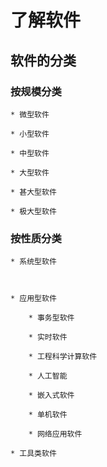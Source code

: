 # 了解软件

## 软件的分类

### 按规模分类

    * 微型软件
    
    * 小型软件
    
    * 中型软件
    
    * 大型软件
    
    * 甚大型软件
    
    * 极大型软件

### 按性质分类

    * 系统型软件
    
       
    
    * 应用型软件
    
        * 事务型软件
       
        * 实时软件
        
        * 工程科学计算软件
        
        * 人工智能
        
        * 嵌入式软件
        
        * 单机软件
        
        * 网络应用软件
    
    * 工具类软件